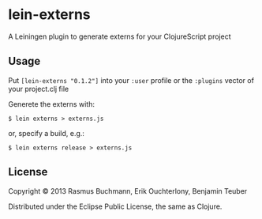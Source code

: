 # lein-externs

A Leiningen plugin to generate externs for your ClojureScript project

## Usage

Put `[lein-externs "0.1.2"]` into your `:user` profile or the `:plugins` vector of your project.clj file

Generete the externs with:

    $ lein externs > externs.js

or, specify a build, e.g.:

    $ lein externs release > externs.js



## License

Copyright © 2013 Rasmus Buchmann, Erik Ouchterlony, Benjamin Teuber

Distributed under the Eclipse Public License, the same as Clojure.
